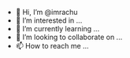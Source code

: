 - 👋 Hi, I’m @imrachu
- 👀 I’m interested in ...
- 🌱 I’m currently learning ...
- 💞️ I’m looking to collaborate on ...
- 📫 How to reach me ...

<!---
imrachu/imrachu is a ✨ special ✨ repository because its `README.md` (this file) appears on your GitHub profile.
You can click the Preview link to take a look at your changes.
--->
